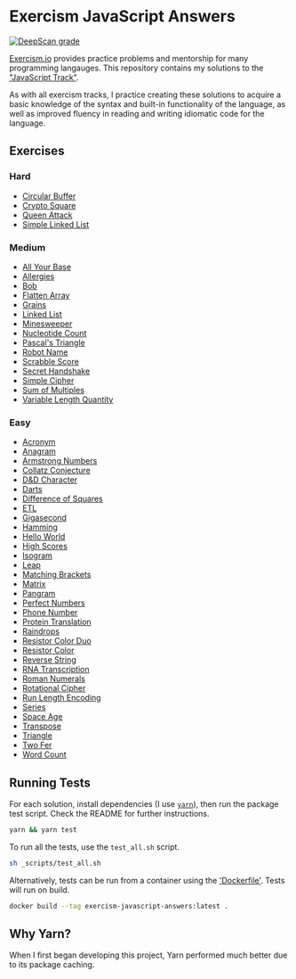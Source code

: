 Exercism JavaScript Answers
================================================================================

[![DeepScan grade](https://deepscan.io/api/teams/5096/projects/6886/branches/60468/badge/grade.svg)](https://deepscan.io/dashboard#view=project&tid=5096&pid=6886&bid=60468)

[Exercism.io][exercism] provides practice problems and mentorship for many programming langauges. This repository contains my solutions to the ["JavaScript Track"][exercism-javascript-track].

As with all exercism tracks, I practice creating these solutions to acquire a basic knowledge of the syntax and built-in functionality of the language, as well as improved fluency in reading and writing idiomatic code for the language.

Exercises
--------------------------------------------------------------------------------

### Hard

- [Circular Buffer](circular-buffer)
- [Crypto Square](crypto-square)
- [Queen Attack](queen-attack)
- [Simple Linked List](simple-linked-list)

### Medium

- [All Your Base](all-your-base)
- [Allergies](allergies)
- [Bob](bob)
- [Flatten Array](flatten-array)
- [Grains](grains)
- [Linked List](linked-list)
- [Minesweeper](minesweeper)
- [Nucleotide Count](nucleotide-count)
- [Pascal's Triangle](pascals-triangle)
- [Robot Name](robot-name)
- [Scrabble Score](scrabble-score)
- [Secret Handshake](secret-handshake)
- [Simple Cipher](simple-cipher)
- [Sum of Multiples](sum-of-multiples)
- [Variable Length Quantity](variable-length-quantity)

### Easy

- [Acronym](acronym)
- [Anagram](anagram)
- [Armstrong Numbers](armstrong-numbers)
- [Collatz Conjecture](collatz-conjecture)
- [D&D Character](dnd-character)
- [Darts](darts)
- [Difference of Squares](difference-of-squares)
- [ETL](etl)
- [Gigasecond](gigasecond)
- [Hamming](hamming)
- [Hello World](hello-world)
- [High Scores](high-scores)
- [Isogram](isogram)
- [Leap](leap)
- [Matching Brackets](matching-brackets)
- [Matrix](matrix)
- [Pangram](pangram)
- [Perfect Numbers](perfect-numbers)
- [Phone Number](phone-number)
- [Protein Translation](protein-translation)
- [Raindrops](raindrops)
- [Resistor Color Duo](resistor-color-duo)
- [Resistor Color](resistor-color)
- [Reverse String](reverse-string)
- [RNA Transcription](rna-transcription)
- [Roman Numerals](roman-numerals)
- [Rotational Cipher](rotational-cipher)
- [Run Length Encoding](run-length-encoding)
- [Series](series)
- [Space Age](space-age)
- [Transpose](transpose)
- [Triangle](triangle)
- [Two Fer](two-fer)
- [Word Count](word-count)

Running Tests
--------------------------------------------------------------------------------

For each solution, install dependencies (I use [`yarn`][yarn-homepage]), then run the package test script. Check the README for further instructions.

```sh
yarn && yarn test
```

To run all the tests, use the `test_all.sh` script.

```sh
sh _scripts/test_all.sh
```

Alternatively, tests can be run from a container using the ['Dockerfile'](Dockerfile). Tests will run on build.

```sh
docker build --tag exercism-javascript-answers:latest .
```

Why Yarn?
--------------------------------------------------------------------------------

When I first began developing this project, Yarn performed much better due to its package caching.

[exercism]: https://exercism.io
[exercism-javascript-track]: https://exercism.io/tracks/javascript
[yarn-homepage]: https://yarnpkg.com
